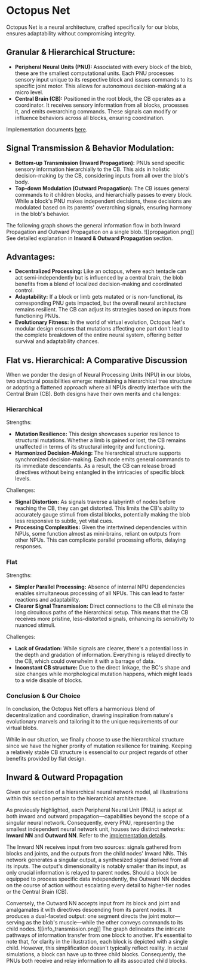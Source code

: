 # Octopus Net

Octopus Net is a neural architecture, crafted specifically for our blobs, ensures adaptability without compromising integrity. 
## Granular & Hierarchical Structure:

-  **Peripheral Neural Units (PNU):** Associated with every block of the blob, these are the smallest computational units. Each PNU processes sensory input unique to its respective block and issues commands to its specific joint motor. This allows for autonomous decision-making at a micro level.
-  **Central Brain (CB):** Positioned in the root block, the CB operates as a coordinator. It receives sensory information from all blocks, processes it, and emits overarching commands. These signals can modify or influence behaviors across all blocks, ensuring coordination.

Implementation documents [here](https://evodoc.kaiyuanlou.com/evosim/brain/neuron/index.html).

## Signal Transmission & Behavior Modulation:

- **Bottom-up Transmission (Inward Propagation):** PNUs send specific sensory information hierarchially to the CB. This aids in holistic decision-making by the CB, considering inputs from all over the blob's body.
- **Top-down Modulation (Outward Propagation):** The CB issues general commands to it children blocks, and hierarchially passes to every block. While a block's PNU makes independent decisions, these decisions are modulated based on its parents' overarching signals, ensuring harmony in the blob's behavior.

The following graph shows the general information flow in both Inward Propagation and Outward Propagation on a single blob.
![[propagation.png]]
See detailed explanation in **Inward & Outward Propagation** section.

## Advantages:

- **Decentralized Processing:** Like an octopus, where each tentacle can act semi-independently but is influenced by a central brain, the blob benefits from a blend of localized decision-making and coordinated control.
- **Adaptability:** If a block or limb gets mutated or is non-functional, its corresponding PNU gets impacted, but the overall neural architecture remains resilient. The CB can adjust its strategies based on inputs from functioning PNUs.
- **Evolutionary Fitness:** In the world of virtual evolution, Octopus Net's modular design ensures that mutations affecting one part don't lead to the complete breakdown of the entire neural system, offering better survival and adaptability chances.

## Flat vs. Hierarchical: A Comparative Discussion

When we ponder the design of Neural Processing Units (NPU) in our blobs, two structural possibilities emerge: maintaining a hierarchical tree structure or adopting a flattened approach where all NPUs directly interface with the Central Brain (CB). Both designs have their own merits and challenges:

### Hierarchical

Strengths:

- **Mutation Resilience:** This design showcases superior resilience to structural mutations. Whether a limb is gained or lost, the CB remains unaffected in terms of its structural integrity and functioning.
- **Harmonized Decision-Making:** The hierarchical structure supports synchronized decision-making. Each node emits general commands to its immediate descendants. As a result, the CB can release broad directives without being entangled in the intricacies of specific block levels.

Challenges:

- **Signal Distortion:** As signals traverse a labyrinth of nodes before reaching the CB, they can get distorted. This limits the CB's ability to accurately gauge stimuli from distal blocks, potentially making the blob less responsive to subtle, yet vital cues.
- **Processing Complexities:** Given the intertwined dependencies within NPUs, some function almost as mini-brains, reliant on outputs from other NPUs. This can complicate parallel processing efforts, delaying responses.

### Flat

Strengths:

- **Simpler Parallel Processing:** Absence of internal NPU dependencies enables simultaneous processing of all NPUs. This can lead to faster reactions and adaptability.
- **Clearer Signal Transmission:** Direct connections to the CB eliminate the long circuitous paths of the hierarchical setup. This means that the CB receives more pristine, less-distorted signals, enhancing its sensitivity to nuanced stimuli.

Challenges:

- **Lack of Gradation:** While signals are clearer, there's a potential loss in the depth and gradation of information. Everything is relayed directly to the CB, which could overwhelm it with a barrage of data.
- **Inconstant CB structure:** Due to the direct linkage, the BC's shape and size changes while morphological mutation happens, which might leads to a wide disable of blocks.

### Conclusion & Our Choice

In conclusion, the Octopus Net offers a harmonious blend of decentralization and coordination, drawing inspiration from nature's evolutionary marvels and tailoring it to the unique requirements of our virtual blobs.

While in our situation, we finally choose to use the hierarchical structure since we have the higher prority of mutation resilience for training. Keeping a relatively stable CB structure is essencial to our project regards of other benefits provided by flat design.

## Inward & Outward Propagation

Given our selection of a hierarchical neural network model, all illustrations within this section pertain to the hierarchical architecture.

As previously highlighted, each Peripheral Neural Unit (PNU) is adept at both inward and outward propagation—capabilities beyond the scope of a singular neural network. Consequently, every PNU, representing the smallest independent neural network unit, houses two distinct networks: **Inward NN** and **Outward NN**. Refer to the [implementation details](https://evodoc.kaiyuanlou.com/evosim/brain/neuron/struct.BlockNN.html).

The Inward NN receives input from two sources: signals gathered from blocks and joints, and the outputs from the child nodes' Inward NNs. This network generates a singular output, a synthesized signal derived from all its inputs. The output's dimensionality is notably smaller than its input, as only crucial information is relayed to parent nodes. Should a block be equipped to process specific data independently, the Outward NN decides on the course of action without escalating every detail to higher-tier nodes or the Central Brain (CB).

Conversely, the Outward NN accepts input from its block and joint and amalgamates it with directives descending from its parent nodes. It produces a dual-faceted output: one segment directs the joint motor—serving as the blob's muscle—while the other conveys commands to its child nodes.
![[info_transmission.png]]
The graph delineates the intricate pathways of information transfer from one block to another. It's essential to note that, for clarity in the illustration, each block is depicted with a single child. However, this simplification doesn't typically reflect reality. In actual simulations, a block can have up to three child blocks. Consequently, the PNUs both receive and relay information to all its associated child blocks.
